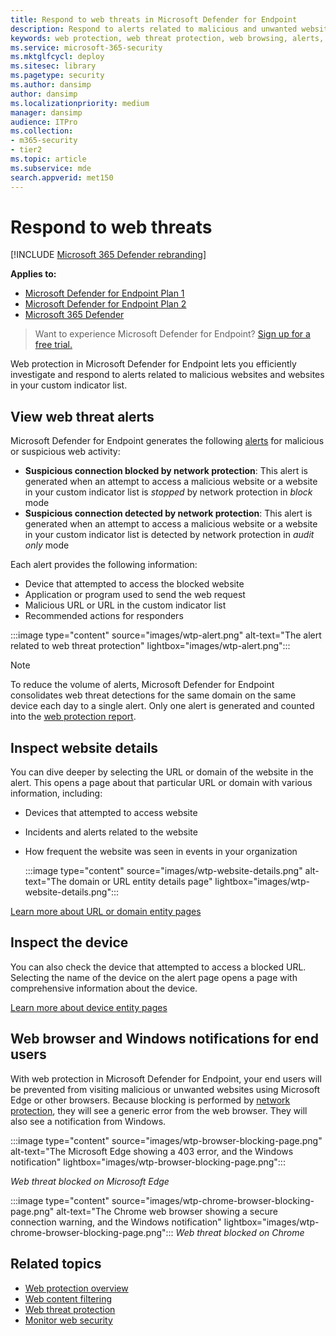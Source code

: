 ```yaml
---
title: Respond to web threats in Microsoft Defender for Endpoint
description: Respond to alerts related to malicious and unwanted websites. Understand how web threat protection informs end users through their web browsers and Windows notifications
keywords: web protection, web threat protection, web browsing, alerts, response, security, phishing, malware, exploit, websites, network protection, Edge, Internet Explorer, Chrome, Firefox, web browser, notifications, end users, Windows notifications, blocking page,
ms.service: microsoft-365-security
ms.mktglfcycl: deploy
ms.sitesec: library
ms.pagetype: security
ms.author: dansimp
author: dansimp
ms.localizationpriority: medium
manager: dansimp
audience: ITPro
ms.collection: 
- m365-security
- tier2
ms.topic: article
ms.subservice: mde
search.appverid: met150
---
```


# Respond to web threats

[!INCLUDE [Microsoft 365 Defender rebranding](../../includes/microsoft-defender.md)]

**Applies to:**
- [Microsoft Defender for Endpoint Plan 1](https://go.microsoft.com/fwlink/p/?linkid=2154037)
- [Microsoft Defender for Endpoint Plan 2](https://go.microsoft.com/fwlink/p/?linkid=2154037)
- [Microsoft 365 Defender](https://go.microsoft.com/fwlink/?linkid=2118804)

> Want to experience Microsoft Defender for Endpoint? [Sign up for a free trial.](https://signup.microsoft.com/create-account/signup?products=7f379fee-c4f9-4278-b0a1-e4c8c2fcdf7e&ru=https://aka.ms/MDEp2OpenTrial?ocid=docs-wdatp-main-abovefoldlink&rtc=1)

Web protection in Microsoft Defender for Endpoint lets you efficiently investigate and respond to alerts related to malicious websites and websites in your custom indicator list.

## View web threat alerts

Microsoft Defender for Endpoint generates the following [alerts](manage-alerts.md) for malicious or suspicious web activity:

- **Suspicious connection blocked by network protection**: This alert is generated when an attempt to access a malicious website or a website in your custom indicator list is *stopped* by network protection in *block* mode
- **Suspicious connection detected by network protection**: This alert is generated when an attempt to access a malicious website or a website in your custom indicator list is detected by network protection in *audit only* mode

Each alert provides the following information:

- Device that attempted to access the blocked website
- Application or program used to send the web request
- Malicious URL or URL in the custom indicator list
- Recommended actions for responders

:::image type="content" source="images/wtp-alert.png" alt-text="The alert related to web threat protection" lightbox="images/wtp-alert.png":::

> [!NOTE]
> To reduce the volume of alerts, Microsoft Defender for Endpoint consolidates web threat detections for the same domain on the same device each day to a single alert. Only one alert is generated and counted into the [web protection report](web-protection-monitoring.md).

## Inspect website details

You can dive deeper by selecting the URL or domain of the website in the alert. This opens a page about that particular URL or domain with various information, including:

- Devices that attempted to access website
- Incidents and alerts related to the website
- How frequent the website was seen in events in your organization

  :::image type="content" source="images/wtp-website-details.png" alt-text="The domain or URL entity details page" lightbox="images/wtp-website-details.png":::

[Learn more about URL or domain entity pages](investigate-domain.md)

## Inspect the device

You can also check the device that attempted to access a blocked URL. Selecting the name of the device on the alert page opens a page with comprehensive information about the device.

[Learn more about device entity pages](investigate-machines.md)

## Web browser and Windows notifications for end users

With web protection in Microsoft Defender for Endpoint, your end users will be prevented from visiting malicious or unwanted websites using Microsoft Edge or other browsers. Because blocking is performed by [network protection](network-protection.md), they will see a generic error from the web browser. They will also see a notification from Windows.

:::image type="content" source="images/wtp-browser-blocking-page.png" alt-text="The Microsoft Edge showing a 403 error, and the Windows notification" lightbox="images/wtp-browser-blocking-page.png":::

*Web threat blocked on Microsoft Edge*

:::image type="content" source="images/wtp-chrome-browser-blocking-page.png" alt-text="The Chrome web browser showing a secure connection warning, and the Windows notification" lightbox="images/wtp-chrome-browser-blocking-page.png":::
*Web threat blocked on Chrome*

## Related topics

- [Web protection overview](web-protection-overview.md)
- [Web content filtering](web-content-filtering.md)
- [Web threat protection](web-threat-protection.md)
- [Monitor web security](web-protection-monitoring.md)
